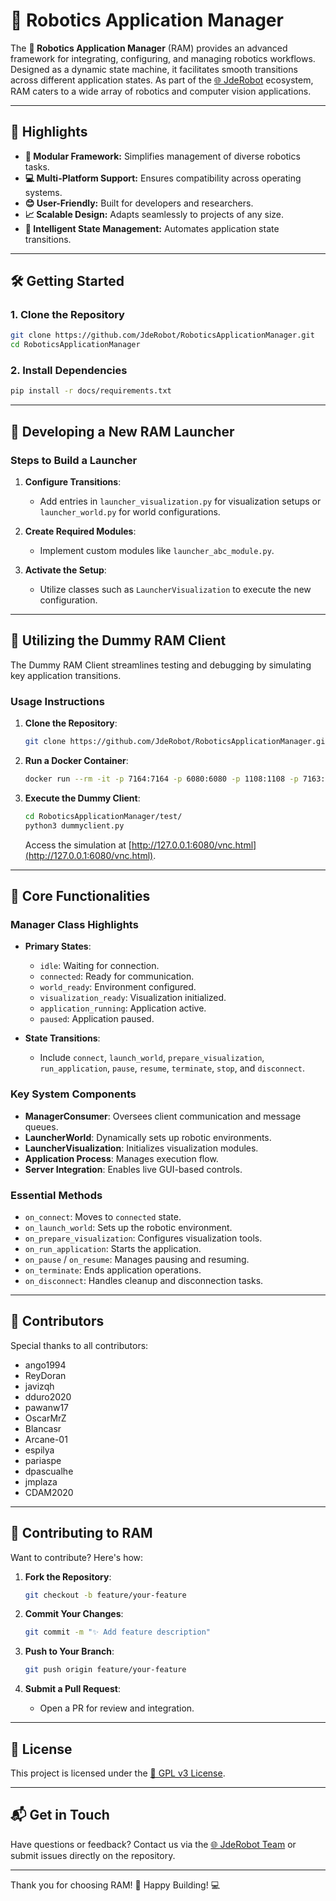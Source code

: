 # 🤖 Robotics Application Manager

The **🤖 Robotics Application Manager** (RAM) provides an advanced framework for integrating, configuring, and managing robotics workflows. Designed as a dynamic state machine, it facilitates smooth transitions across different application states. As part of the [🌐 JdeRobot](https://jderobot.github.io/) ecosystem, RAM caters to a wide array of robotics and computer vision applications.

---

## 🌟 Highlights

- **🔧 Modular Framework:** Simplifies management of diverse robotics tasks.
- **💻 Multi-Platform Support:** Ensures compatibility across operating systems.
- **😊 User-Friendly:** Built for developers and researchers.
- **📈 Scalable Design:** Adapts seamlessly to projects of any size.
- **🧠 Intelligent State Management:** Automates application state transitions.

---

## 🛠️ Getting Started

### 1. Clone the Repository

```bash
git clone https://github.com/JdeRobot/RoboticsApplicationManager.git
cd RoboticsApplicationManager
```

### 2. Install Dependencies

```bash
pip install -r docs/requirements.txt
```

---

## 🚀 Developing a New RAM Launcher

### Steps to Build a Launcher

1. **Configure Transitions**:
   - Add entries in `launcher_visualization.py` for visualization setups or `launcher_world.py` for world configurations.

2. **Create Required Modules**:
   - Implement custom modules like `launcher_abc_module.py`.

3. **Activate the Setup**:
   - Utilize classes such as `LauncherVisualization` to execute the new configuration.

---

## 🤖 Utilizing the Dummy RAM Client

The Dummy RAM Client streamlines testing and debugging by simulating key application transitions.

### Usage Instructions

1. **Clone the Repository**:

   ```bash
   git clone https://github.com/JdeRobot/RoboticsApplicationManager.git -b <src-branch>
   ```

2. **Run a Docker Container**:

   ```bash
   docker run --rm -it -p 7164:7164 -p 6080:6080 -p 1108:1108 -p 7163:7163 jderobot/robotics-backend
   ```

3. **Execute the Dummy Client**:

   ```bash
   cd RoboticsApplicationManager/test/
   python3 dummyclient.py
   ```

   Access the simulation at [http://127.0.0.1:6080/vnc.html](http://127.0.0.1:6080/vnc.html).

---

## 🔑 Core Functionalities

### Manager Class Highlights

- **Primary States**:
  - `idle`: Waiting for connection.
  - `connected`: Ready for communication.
  - `world_ready`: Environment configured.
  - `visualization_ready`: Visualization initialized.
  - `application_running`: Application active.
  - `paused`: Application paused.

- **State Transitions**:
  - Include `connect`, `launch_world`, `prepare_visualization`, `run_application`, `pause`, `resume`, `terminate`, `stop`, and `disconnect`.

### Key System Components

- **ManagerConsumer**: Oversees client communication and message queues.
- **LauncherWorld**: Dynamically sets up robotic environments.
- **LauncherVisualization**: Initializes visualization modules.
- **Application Process**: Manages execution flow.
- **Server Integration**: Enables live GUI-based controls.

### Essential Methods

- `on_connect`: Moves to `connected` state.
- `on_launch_world`: Sets up the robotic environment.
- `on_prepare_visualization`: Configures visualization tools.
- `on_run_application`: Starts the application.
- `on_pause` / `on_resume`: Manages pausing and resuming.
- `on_terminate`: Ends application operations.
- `on_disconnect`: Handles cleanup and disconnection tasks.

---

## 👥 Contributors

Special thanks to all contributors:

- ango1994
- ReyDoran
- javizqh
- dduro2020
- pawanw17
- OscarMrZ
- Blancasr
- Arcane-01
- espilya
- pariaspe
- dpascualhe
- jmplaza
- CDAM2020

---

## 🤝 Contributing to RAM

Want to contribute? Here's how:

1. **Fork the Repository**:

   ```bash
   git checkout -b feature/your-feature
   ```

2. **Commit Your Changes**:

   ```bash
   git commit -m "✨ Add feature description"
   ```

3. **Push to Your Branch**:

   ```bash
   git push origin feature/your-feature
   ```

4. **Submit a Pull Request**:
   - Open a PR for review and integration.

---

## 📜 License

This project is licensed under the [📜 GPL v3 License](LICENSE).

---

## 📬 Get in Touch

Have questions or feedback? Contact us via the [🌐 JdeRobot Team](https://jderobot.github.io/) or submit issues directly on the repository.

---

Thank you for choosing RAM! 🚀 Happy Building! 💻

